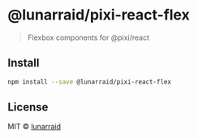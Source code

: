 # @lunarraid/pixi-react-flex

> Flexbox components for @pixi/react

## Install

```bash
npm install --save @lunarraid/pixi-react-flex
```

## License

MIT © [lunarraid](https://github.com/lunarraid)
